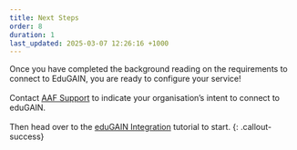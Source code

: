 ```yaml
---
title: Next Steps
order: 8
duration: 1
last_updated: 2025-03-07 12:26:16 +1000
---
```


Once you have completed the background reading on the requirements to connect to EduGAIN, you are ready to configure your service!
<br>
<br>
Contact <a href="mailto:support@aaf.edu.au">AAF Support</a> to indicate your organisation’s intent to connect to eduGAIN.
<br>
<br>
Then head over to the [eduGAIN Integration](/edugain-integration/01-overview) tutorial to start.
{: .callout-success}